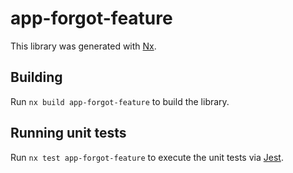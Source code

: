 # app-forgot-feature

This library was generated with [Nx](https://nx.dev).

## Building

Run `nx build app-forgot-feature` to build the library.

## Running unit tests

Run `nx test app-forgot-feature` to execute the unit tests via [Jest](https://jestjs.io).
